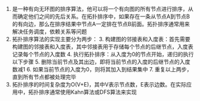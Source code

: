 1. 是一种有向无环图的排序算法，他可以将一个有向图的所有节点进行排序，从而确定他们之间的先后关系。在拓扑排序中，如果存在一条从节点A到节点B的有向边，那么在排序结果中节点A一定排在节点B前面。拓扑排序通常用来解决任务调度，依赖关系等问题
2. 拓扑排序算法的实现主要分为两步：
   3. 构建图的邻接表和入度表：首先需要构建图的邻接表和入度表，其中邻接表用于存储每个节点的后继节点，入度表记录每个节点的入度数
   4. 执行拓扑排序：从入度为0的节点开始，递归的执行以下步骤
      5. 删除当前节点及其出边，即将当前节点的入度的后继节点的入度数减1
      6. 如果当前节点的入度为0，则将其加入到结果集中
      7. 重复以上两步，直到所有节点都被处理完毕
8. 拓扑排序的时间复杂度为O(V+E)，其中V表示节点数，E表示边数。在实际应用中，拓扑排序通常使用Kahn算法或DFS算法来实现